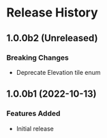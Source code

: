 # Release History

## 1.0.0b2 (Unreleased)

### Breaking Changes

- Deprecate Elevation tile enum

## 1.0.0b1 (2022-10-13)

### Features Added

- Initial release
